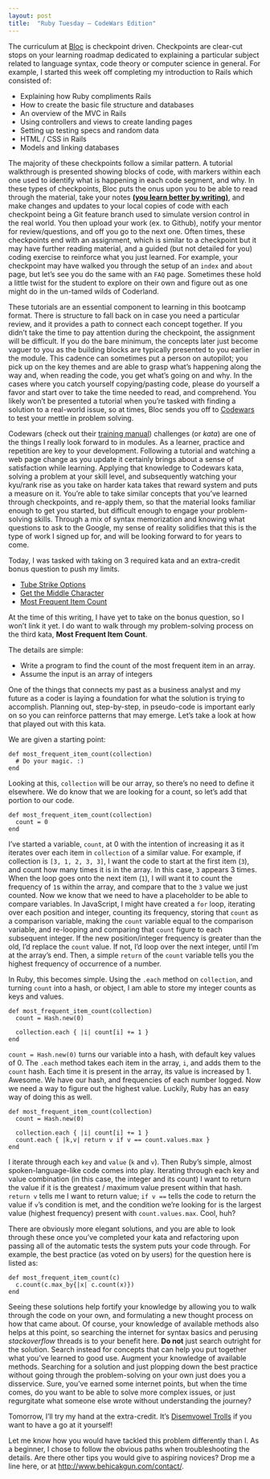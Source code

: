```yaml
---
layout: post
title:  "Ruby Tuesday – CodeWars Edition"
---
```


The curriculum at [Bloc](https://bloc.io) is checkpoint driven. Checkpoints are clear-cut stops on your learning roadmap dedicated to explaining a particular subject related to language syntax, code theory or computer science in general. For example, I started this week off completing my introduction to Rails which consisted of:

- Explaining how Ruby compliments Rails
- How to create the basic file structure and databases
- An overview of the MVC in Rails
- Using controllers and views to create landing pages
- Setting up testing specs and random data
- HTML / CSS in Rails
- Models and linking databases

The majority of these checkpoints follow a similar pattern. A tutorial walkthrough is presented showing blocks of code, with markers within each one used to identify what is happening in each code segment, and why. In these types of checkpoints, Bloc puts the onus upon you to be able to read through the material, take your notes **[(you learn better by writing)](https://www.sciencedaily.com/releases/2011/01/110119095458.htm)**, and make changes and updates to your local copies of code with each checkpoint being a Git feature branch used to simulate version control in the real world. You then upload your work (ex. to Github), notify your mentor for review/questions, and off you go to the next one. Often times, these checkpoints end with an assignment, which is similar to a checkpoint but it may have further reading material, and a guided (but not detailed for you) coding exercise to reinforce what you just learned. For example, your checkpoint may have walked you through the setup of an `index` and `about` page, but let’s see you do the same with an `FAQ` page. Sometimes these hold a little twist for the student to explore on their own and figure out as one might do in the un-tamed wilds of Coderland.

These tutorials are an essential component to learning in this bootcamp format. There is structure to fall back on in case you need a particular review, and it provides a path to connect each concept together. If you didn’t take the time to pay attention during the checkpoint, the assignment will be difficult. If you do the bare minimum, the concepts later just become vaguer to you as the building blocks are typically presented to you earlier in the module. This cadence can sometimes put a person on autopilot; you pick up on the key themes and are able to grasp what’s happening along the way and, when reading the code, you get what’s going on and why. In the cases where you catch yourself copying/pasting code, please do yourself a favor and start over to take the time needed to read, and comprehend. You likely won’t be presented a tutorial when you’re tasked with finding a solution to a real-world issue, so at times, Bloc sends you off to [Codewars](https://www.codewars.com) to test your mettle in problem solving.

Codewars (check out their [training manual](https://www.codewars.com/about)) challenges (or _kata_) are one of the things I really look forward to in modules. As a learner, practice and repetition are key to your development. Following a tutorial and watching a web page change as you update it certainly brings about a sense of satisfaction while learning.  Applying that knowledge to Codewars kata, solving a problem at your skill level, and subsequently watching your kyu/rank rise as you take on harder kata takes that reward system and puts a measure on it. You’re able to take similar concepts that you’ve learned through checkpoints, and re-apply them, so that the material looks familiar enough to get you started, but difficult enough to engage your problem-solving skills. Through a mix of syntax memorization and knowing what questions to ask to the Google, my sense of reality solidifies that this is the type of work I signed up for, and will be looking forward to for years to come.

Today, I was tasked with taking on 3 required kata and an extra-credit bonus question to push my limits.
-	[Tube Strike Options]( https://www.codewars.com/kata/tube-strike-options-calculator/ruby)
-	[Get the Middle Character]( https://www.codewars.com/kata/get-the-middle-character/ruby)
-	[Most Frequent Item Count](https://www.codewars.com/kata/find-count-of-most-frequent-item-in-an-array/ruby)

At the time of this writing, I have yet to take on the bonus question, so I won’t link it yet. I do want to walk through my problem-solving process on the third kata, **Most Frequent Item Count**.

The details are simple:
-	Write a program to find the count of the most frequent item in an array.
-	Assume the input is an array of integers

One of the things that connects my past as a business analyst and my future as a coder is laying a foundation for what the solution is trying to accomplish. Planning out, step-by-step, in pseudo-code is important early on so you can reinforce patterns that may emerge. Let’s take a look at how that played out with this kata.

We are given a starting point:
```
def most_frequent_item_count(collection)
  # Do your magic. :)
end
```

Looking at this, `collection` will be our array, so there’s no need to define it elsewhere. We do know that we are looking for a count, so let’s add that portion to our code.

```
def most_frequent_item_count(collection)
  count = 0
end
```

I’ve started a variable, `count`, at 0 with the intention of increasing it as it iterates over each item in `collection` of a similar value. For example, if collection is `[3, 1, 2, 3, 3]`, I want the code to start at the first item (`3`), and count how many times it is in the array. In this case, `3` appears 3 times. When the loop goes onto the next item (`1`), I will want it to count the frequency of `1`s within the array, and compare that to the `3` value we just counted. Now we know that we need to have a placeholder to be able to compare variables. In JavaScript, I might have created a `for` loop, iterating over each position and integer, counting its frequency, storing that `count` as a comparison variable, making the `count` variable equal to the comparison variable, and re-looping and comparing that `count` figure to each subsequent integer. If the new position/integer frequency is greater than the old, I’d replace the `count` value. If not, I’d loop over the next integer, until I’m at the array’s end. Then, a simple `return` of the `count` variable tells you the highest frequency of occurrence of a number.

In Ruby, this becomes simple. Using the `.each` method on `collection`, and turning `count` into a hash, or object, I am able to store my integer counts as keys and values.

```
def most_frequent_item_count(collection)
  count = Hash.new(0)

  collection.each { |i| count[i] += 1 }
end
```

`count = Hash.new(0)` turns our variable into a hash, with default key values of 0. The `.each` method takes each item in the array, `i`, and adds them to the `count` hash. Each time it is present in the array, its value is increased by 1. Awesome. We have our hash, and frequencies of each number logged. Now we need a way to figure out the highest value. Luckily, Ruby has an easy way of doing this as well.

```
def most_frequent_item_count(collection)
  count = Hash.new(0)

  collection.each { |i| count[i] += 1 }
  count.each { |k,v| return v if v == count.values.max }
end
```

I iterate through each `key` and `value` (`k` and `v`). Then Ruby’s simple, almost spoken-language-like code comes into play. Iterating through each key and value combination (in this case, the integer and its count) I want to return the value if it is the greatest / maximum value present within that hash. `return v` tells me I want to return value; `if v ==` tells the code to return the value if `v`’s condition is met, and the condition we’re looking for is the largest value (highest frequency) present with `count.values.max`. Cool, huh?

There are obviously more elegant solutions, and you are able to look through these once you’ve completed your kata and refactoring upon passing all of the automatic tests the system puts your code through. For example, the best practice (as voted on by users) for the question here is listed as:
```
def most_frequent_item_count(c)
  c.count(c.max_by{|x| c.count(x)})
end
```

Seeing these solutions help fortify your knowledge by allowing you to walk through the code on your own, and formulating a new thought process on how that came about. Of course, your knowledge of available methods also helps at this point, so searching the internet for syntax basics and perusing _stackoverflow_ threads is to your benefit here. **Do not** just search outright for the solution. Search instead for concepts that can help you put together what you’ve learned to good use. Augment your knowledge of available methods. Searching for a solution and just plopping down the best practice without going through the problem-solving on your own just does you a disservice. Sure, you’ve earned some internet points, but when the time comes, do you want to be able to solve more complex issues, or just regurgitate what someone else wrote without understanding the journey?


Tomorrow, I’ll try my hand at the extra-credit. It’s [Disemvowel Trolls]( https://www.codewars.com/kata/disemvowel-trolls) if you want to have a go at it yourself!


Let me know how you would have tackled this problem differently than I. As a beginner, I chose to follow the obvious paths when troubleshooting the details. Are there other tips you would give to aspiring novices? Drop me a line here, or at <http://www.behicakgun.com/contact/>.
